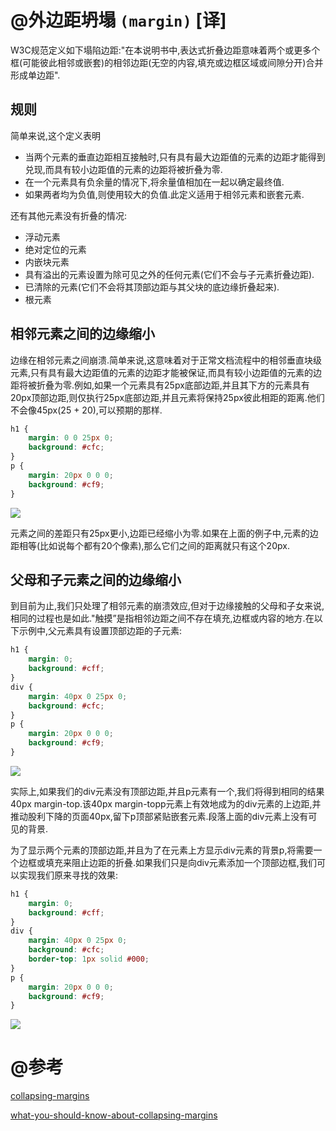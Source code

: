 # @外边距坍塌 `(margin)` [译]

W3C规范定义如下塌陷边距:"在本说明书中,表达式折叠边距意味着两个或更多个框(可能彼此相邻或嵌套)的相邻边距(无空的内容,填充或边框区域或间隙分开)合并形成单边距".

## 规则

简单来说,这个定义表明
- 当两个元素的垂直边距相互接触时,只有具有最大边距值的元素的边距才能得到兑现,而具有较小边距值的元素的边距将被折叠为零.
- 在一个元素具有负余量的情况下,将余量值相加在一起以确定最终值.
- 如果两者均为负值,则使用较大的负值.此定义适用于相邻元素和嵌套元素.

还有其他元素没有折叠的情况:
- 浮动元素
- 绝对定位的元素
- 内嵌块元素
- 具有溢出的元素设置为除可见之外的任何元素(它们不会与子元素折叠边距).
- 已清除的元素(它们不会将其顶部边距与其父块的底边缘折叠起来).
- 根元素

## 相邻元素之间的边缘缩小

边缘在相邻元素之间崩溃.简单来说,这意味着对于正常文档流程中的相邻垂直块级元素,只有具有最大边距值的元素的边距才能被保证,而具有较小边距值的元素的边距将被折叠为零.例如,如果一个元素具有25px底部边距,并且其下方的元素具有20px顶部边距,则仅执行25px底部边距,并且元素将保持25px彼此相距的距离.他们不会像45px(25 + 20),可以预期的那样.

```css
h1 {
    margin: 0 0 25px 0;
    background: #cfc;
}
p {
    margin: 20px 0 0 0;
    background: #cf9;
}
```

![](https://dab1nmslvvntp.cloudfront.net/wp-content/uploads/2014/04/1398314844css-box-model_collapsing-margins.png)

元素之间的差距只有25px更小,边距已经缩小为零.如果在上面的例子中,元素的边距相等(比如说每个都有20个像素),那么它们之间的距离就只有这个20px.

## 父母和子元素之间的边缘缩小

到目前为止,我们只处理了相邻元素的崩溃效应,但对于边缘接触的父母和子女来说,相同的过程也是如此."触摸”是指相邻边距之间不存在填充,边框或内容的地方.在以下示例中,父元素具有设置顶部边距的子元素:

```css
h1 {
    margin: 0;
    background: #cff;
}
div {
    margin: 40px 0 25px 0;
    background: #cfc;
}
p {
    margin: 20px 0 0 0;
    background: #cf9;
}
```
![](https://dab1nmslvvntp.cloudfront.net/wp-content/uploads/2014/04/1398314904css-box-model_collapsing-margins2.png)

实际上,如果我们的div元素没有顶部边距,并且p元素有一个,我们将得到相同的结果40px margin-top.该40px margin-topp元素上有效地成为的div元素的上边距,并推动股利下降的页面40px,留下p顶部紧贴嵌套元素.段落上面的div元素上没有可见的背景.

为了显示两个元素的顶部边距,并且为了在元素上方显示div元素的背景p,将需要一个边框或填充来阻止边距的折叠.如果我们只是向div元素添加一个顶部边框,我们可以实现我们原来寻找的效果:

```css
h1 {
    margin: 0;
    background: #cff;
}
div {
    margin: 40px 0 25px 0;
    background: #cfc;
    border-top: 1px solid #000;
}
p {
    margin: 20px 0 0 0;
    background: #cf9;
}
```

![](https://dab1nmslvvntp.cloudfront.net/wp-content/uploads/2014/04/1398314949css-box-model_collapsing-margins3.png)

# @参考

[collapsing-margins](https://www.sitepoint.com/collapsing-margins/)

[what-you-should-know-about-collapsing-margins](https://css-tricks.com/what-you-should-know-about-collapsing-margins/)
